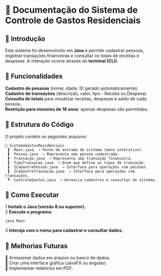 # 📘 Documentação do Sistema de Controle de Gastos Residenciais

## 📌 Introdução
Este sistema foi desenvolvido em **Java** e permite cadastrar pessoas, registrar transações financeiras e consultar os totais de receitas e despesas. A interação ocorre através do **terminal (CLI)**.

## 📌 Funcionalidades
**Cadastro de pessoas** (nome, idade, ID gerado automaticamente).  
**Cadastro de transações** (descrição, valor, tipo - Receita ou Despesa).  
**Consulta de totais** para visualizar receitas, despesas e saldo de cada pessoa.  
**Restrição para menores de 18 anos**: apenas despesas são permitidas.  

## 📌 Estrutura do Código
O projeto contém os seguintes arquivos:

```
📂 SistemaGastosResidenciais
 ┣  Main.java  → Ponto de entrada do sistema (menu interativo).
 ┣  Pessoa.java  → Representa uma pessoa cadastrada.
 ┣  Transacao.java  → Representa uma transação financeira.
 ┣  TipoTransacao.java  → Enum que define os tipos de transação.
 ┣  ICadastroPessoa.java  → Interface para operações com pessoas.
 ┣  ICadastroTransacao.java  → Interface para operações com transações.
 ┗  ControleGastos.java  → Gerencia cadastros e consultas do sistema.
```

## 📌 Como Executar
1 **Instale o Java (versão 8 ou superior).**  
2 **Execute o programa:**  
   ```sh
   java Main
   ```  
3 **Interaja com o menu para cadastrar e consultar dados.**  

## 📌 Melhorias Futuras
🔹 Armazenar dados em arquivo ou banco de dados.  
🔹 Criar uma interface gráfica (JavaFX ou angular).  
🔹 Implementar relatórios em PDF.  
